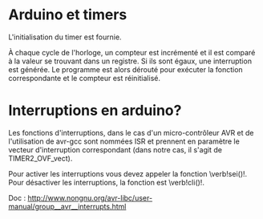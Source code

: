 # Arduino et timers


L'initialisation du timer est fournie.

À chaque cycle de l'horloge, un compteur est incrémenté et il est
comparé à la valeur se trouvant dans un registre. Si ils sont égaux,
une interruption est générée. Le programme est alors dérouté pour
exécuter la fonction correspondante et le compteur est réinitialisé.


# Interruptions en arduino?

Les fonctions d'interruptions, dans le cas d'un micro-contrôleur AVR
et de l'utilisation de avr-gcc sont nommées ISR et prennent en
paramètre le vecteur d'interruption correspondant (dans notre cas, il
s'agit de TIMER2_OVF_vect). 

Pour activer les interruptions
vous devez appeler la fonction \verb!sei()!. Pour désactiver les
interruptions, la fonction est \verb!cli()!. 

Doc : http://www.nongnu.org/avr-libc/user-manual/group__avr__interrupts.html

